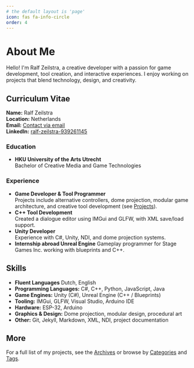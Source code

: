 ```yaml
---
# the default layout is 'page'
icon: fas fa-info-circle
order: 4
---
```


# About Me

Hello! I'm Ralf Zeilstra, a creative developer with a passion for game development, tool creation, and interactive experiences. I enjoy working on projects that blend technology, design, and creativity.

## Curriculum Vitae

**Name:** Ralf Zeilstra  
**Location:** Netherlands  
**Email:** [Contact via email](mailto:ralfzeils@gmail.com)  
**LinkedIn:** [ralf-zeilstra-939261145](https://www.linkedin.com/in/ralf-zeilstra-939261145/)

### Education
- **HKU University of the Arts Utrecht**  
  Bachelor of Creative Media and Game Technologies

### Experience
- **Game Developer & Tool Programmer**  
  Projects include alternative controllers, dome projection, modular game architecture, and creative tool development (see [Projects](/archives.html)).
- **C++ Tool Development**  
  Created a dialogue editor using IMGui and GLFW, with XML save/load support.
- **Unity Developer**  
  Experience with C#, Unity, NDI, and dome projection systems.
- **Internship abroad Unreal Engine**
  Gameplay programmer for Stage Games Inc. working with blueprints and C++.

## Skills
- **Fluent Languages** Dutch, English
- **Programming Languages:** C#, C++, Python, JavaScript, Java
- **Game Engines:** Unity (C#), Unreal Engine (C++ / Blueprints)
- **Tooling:** IMGui, GLFW, Visual Studio, Arduino IDE
- **Hardware:** ESP-32, Arduino
- **Graphics & Design:** Dome projection, modular design, procedural art
- **Other:** Git, Jekyll, Markdown, XML, NDI, project documentation

## More

For a full list of my projects, see the [Archives](/archives.html) or browse by [Categories](/categories.html) and [Tags](/tags.html).
